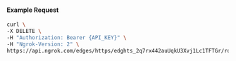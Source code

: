 <!-- Code generated for API Clients. DO NOT EDIT. -->

#### Example Request

```bash
curl \
-X DELETE \
-H "Authorization: Bearer {API_KEY}" \
-H "Ngrok-Version: 2" \
https://api.ngrok.com/edges/https/edghts_2q7rx442auUqkU3Xvj1Lc1TFTGr/routes/edghtsrt_2q7rx8IK3EIAiKjEwIeIYoUtM5P/webhook_verification
```
